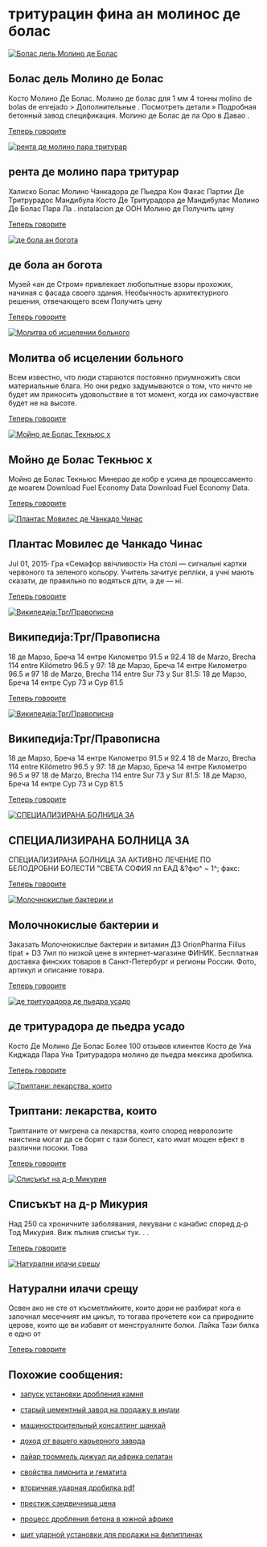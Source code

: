 # тритурацин фина ан молинос де болас
<a href="https://mnn.zoosnet.net/LR/Chatpre.aspx?id=MNN94995150&p=https://ateliertankink.nl/" target="_blank">![Болас дель Молино де Болас](https://github.com/aggregatecrushing/img/raw/main/694.jpg)</a>
## Болас дель Молино де Болас
Косто Молино Де Болас. Молино де болас для 1 мм 4 тонны molino de bolas de enrejado > Дополнительные . Посмотреть детали » Подробная бетонный завод спецификация. Молино де Болас де ла Оро в Давао .
<a href="https://mnn.zoosnet.net/LR/Chatpre.aspx?id=MNN94995150&p=https://ateliertankink.nl/" target="_blank">Теперь говорите</a>
<a href="https://mnn.zoosnet.net/LR/Chatpre.aspx?id=MNN94995150&p=https://ateliertankink.nl/" target="_blank">![рента де молино пара тритурар ](https://github.com/aggregatecrushing/img/raw/main/44.jpg)</a>
## рента де молино пара тритурар 
Халиско Болас Молино Чанкадора де Пьедра Кон Фахас Партии Де Тритрурадос Мандибула Косто Де Тритурадора де Мандибулас Молино Де Болас Пара Ла . instalacion де ООН Молино де Получить цену
<a href="https://mnn.zoosnet.net/LR/Chatpre.aspx?id=MNN94995150&p=https://ateliertankink.nl/" target="_blank">Теперь говорите</a>
<a href="https://mnn.zoosnet.net/LR/Chatpre.aspx?id=MNN94995150&p=https://ateliertankink.nl/" target="_blank">![де бола ан богота](https://github.com/aggregatecrushing/img/raw/main/302.jpg)</a>
## де бола ан богота
Музей «ан де Стром» привлекает любопытные взоры прохожих, начиная с фасада своего здания. Необычность архитектурного решения, отвечающего всем Получить цену
<a href="https://mnn.zoosnet.net/LR/Chatpre.aspx?id=MNN94995150&p=https://ateliertankink.nl/" target="_blank">Теперь говорите</a>
<a href="https://mnn.zoosnet.net/LR/Chatpre.aspx?id=MNN94995150&p=https://ateliertankink.nl/" target="_blank">![Молитва об исцелении больного ](https://github.com/aggregatecrushing/img/raw/main/79.jpg)</a>
## Молитва об исцелении больного 
Всем известно, что люди стараются постоянно приумножить свои материальные блага. Но они редко задумываются о том, что ничто не будет им приносить удовольствие в тот момент, когда их самочувствие будет не на высоте.
<a href="https://mnn.zoosnet.net/LR/Chatpre.aspx?id=MNN94995150&p=https://ateliertankink.nl/" target="_blank">Теперь говорите</a>
<a href="https://mnn.zoosnet.net/LR/Chatpre.aspx?id=MNN94995150&p=https://ateliertankink.nl/" target="_blank">![Мойно де Болас Текньюс х](https://github.com/aggregatecrushing/img/raw/main/423.jpg)</a>
## Мойно де Болас Текньюс х
Мойно де Болас Текньюс Минерао де кобр е усина де процессаменто де моагем Download Fuel Economy Data Download Fuel Economy Data.
<a href="https://mnn.zoosnet.net/LR/Chatpre.aspx?id=MNN94995150&p=https://ateliertankink.nl/" target="_blank">Теперь говорите</a>
<a href="https://mnn.zoosnet.net/LR/Chatpre.aspx?id=MNN94995150&p=https://ateliertankink.nl/" target="_blank">![Плантас Мовилес де Чанкадо Чинас](https://github.com/aggregatecrushing/img/raw/main/605.jpg)</a>
## Плантас Мовилес де Чанкадо Чинас
Jul 01, 2015· Гра «Семафор ввічливості» На столі — сигнальні картки червоного та зеленого кольору. Учитель зачитує репліки, а учні мають сказати, де правильно по водяться діти, а де — ні.
<a href="https://mnn.zoosnet.net/LR/Chatpre.aspx?id=MNN94995150&p=https://ateliertankink.nl/" target="_blank">Теперь говорите</a>
<a href="https://mnn.zoosnet.net/LR/Chatpre.aspx?id=MNN94995150&p=https://ateliertankink.nl/" target="_blank">![Википедија:Трг/Правописна ](https://github.com/aggregatecrushing/img/raw/main/407.jpg)</a>
## Википедија:Трг/Правописна 
18 де Марзо, Бреча 14 ентре Километро 91.5 и 92.4 18 de Marzo, Brecha 114 entre Kilómetro 96.5 y 97: 18 де Марзо, Бреча 14 ентре Километро 96.5 и 97 18 de Marzo, Brecha 114 entre Sur 73 y Sur 81.5: 18 де Марзо, Бреча 14 ентре Сур 73 и Сур 81.5
<a href="https://mnn.zoosnet.net/LR/Chatpre.aspx?id=MNN94995150&p=https://ateliertankink.nl/" target="_blank">Теперь говорите</a>
<a href="https://mnn.zoosnet.net/LR/Chatpre.aspx?id=MNN94995150&p=https://ateliertankink.nl/" target="_blank">![Википедија:Трг/Правописна ](https://github.com/aggregatecrushing/img/raw/main/486.jpg)</a>
## Википедија:Трг/Правописна 
18 де Марзо, Бреча 14 ентре Километро 91.5 и 92.4 18 de Marzo, Brecha 114 entre Kilómetro 96.5 y 97: 18 де Марзо, Бреча 14 ентре Километро 96.5 и 97 18 de Marzo, Brecha 114 entre Sur 73 y Sur 81.5: 18 де Марзо, Бреча 14 ентре Сур 73 и Сур 81.5
<a href="https://mnn.zoosnet.net/LR/Chatpre.aspx?id=MNN94995150&p=https://ateliertankink.nl/" target="_blank">Теперь говорите</a>
<a href="https://mnn.zoosnet.net/LR/Chatpre.aspx?id=MNN94995150&p=https://ateliertankink.nl/" target="_blank">![СПЕЦИАЛИЗИРАНА БОЛНИЦА ЗА ](https://github.com/aggregatecrushing/img/raw/main/530.jpg)</a>
## СПЕЦИАЛИЗИРАНА БОЛНИЦА ЗА 
СПЕЦИАЛИЗИРАНА БОЛНИЦА ЗА АКТИВНО ЛЕЧЕНИЕ ПО БЕЛОДРОБНИ БОЛЕСТИ "СВЕТА СОФИЯ лл ЕАД &?фю^ ~ 1^; факс: 
<a href="https://mnn.zoosnet.net/LR/Chatpre.aspx?id=MNN94995150&p=https://ateliertankink.nl/" target="_blank">Теперь говорите</a>
<a href="https://mnn.zoosnet.net/LR/Chatpre.aspx?id=MNN94995150&p=https://ateliertankink.nl/" target="_blank">![Молочнокислые бактерии и ](https://github.com/aggregatecrushing/img/raw/main/561.jpg)</a>
## Молочнокислые бактерии и 
Заказать Молочнокислые бактерии и витамин Д3 OrionPharma Fiilus tipat + D3 7мл по низкой цене в интернет-магазине ФИНИК. Бесплатная доставка финских товаров в Санкт-Петербург и регионы России. Фото, артикул и описание товара.
<a href="https://mnn.zoosnet.net/LR/Chatpre.aspx?id=MNN94995150&p=https://ateliertankink.nl/" target="_blank">Теперь говорите</a>
<a href="https://mnn.zoosnet.net/LR/Chatpre.aspx?id=MNN94995150&p=https://ateliertankink.nl/" target="_blank">![де тритурадора де пьедра усадо ](https://github.com/aggregatecrushing/img/raw/main/462.jpg)</a>
## де тритурадора де пьедра усадо 
Косто Де Молино Де Болас Более 100 отзывов клиентов Косто де Уна Киджада Пара Уна Тритурадора молино де пьедра мексика дробилка.
<a href="https://mnn.zoosnet.net/LR/Chatpre.aspx?id=MNN94995150&p=https://ateliertankink.nl/" target="_blank">Теперь говорите</a>
<a href="https://mnn.zoosnet.net/LR/Chatpre.aspx?id=MNN94995150&p=https://ateliertankink.nl/" target="_blank">![Триптани: лекарства, които ](https://github.com/aggregatecrushing/img/raw/main/565.jpg)</a>
## Триптани: лекарства, които 
Триптаните от мигрена са лекарства, които според невролозите наистина могат да се борят с тази болест, като имат мощен ефект в различни посоки. Това
<a href="https://mnn.zoosnet.net/LR/Chatpre.aspx?id=MNN94995150&p=https://ateliertankink.nl/" target="_blank">Теперь говорите</a>
<a href="https://mnn.zoosnet.net/LR/Chatpre.aspx?id=MNN94995150&p=https://ateliertankink.nl/" target="_blank">![Списъкът на д-р Микурия ](https://github.com/aggregatecrushing/img/raw/main/395.jpg)</a>
## Списъкът на д-р Микурия 
Над 250 са хроничните заболявания, лекувани с канабис според д-р Тод Микурия. Виж пълния списък тук. . .
<a href="https://mnn.zoosnet.net/LR/Chatpre.aspx?id=MNN94995150&p=https://ateliertankink.nl/" target="_blank">Теперь говорите</a>
<a href="https://mnn.zoosnet.net/LR/Chatpre.aspx?id=MNN94995150&p=https://ateliertankink.nl/" target="_blank">![Натурални илачи срещу ](https://github.com/aggregatecrushing/img/raw/main/85.jpg)</a>
## Натурални илачи срещу 
Освен ако не сте от късметлийките, които дори не разбират кога е започнал месечният им цикъл, то тогава прочетете кои са природните церове, които ще ви избавят от менструалните болки. Лайка Тази билка е едно от 
<a href="https://mnn.zoosnet.net/LR/Chatpre.aspx?id=MNN94995150&p=https://ateliertankink.nl/" target="_blank">Теперь говорите</a>
## Похожие сообщения:
* [запуск установки дробления камня](%D0%B7%D0%B0%D0%BF%D1%83%D1%81%D0%BA%20%D1%83%D1%81%D1%82%D0%B0%D0%BD%D0%BE%D0%B2%D0%BA%D0%B8%20%D0%B4%D1%80%D0%BE%D0%B1%D0%BB%D0%B5%D0%BD%D0%B8%D1%8F%20%D0%BA%D0%B0%D0%BC%D0%BD%D1%8F.md)
* [старый цементный завод на продажу в индии](%D1%81%D1%82%D0%B0%D1%80%D1%8B%D0%B9%20%D1%86%D0%B5%D0%BC%D0%B5%D0%BD%D1%82%D0%BD%D1%8B%D0%B9%20%D0%B7%D0%B0%D0%B2%D0%BE%D0%B4%20%D0%BD%D0%B0%20%D0%BF%D1%80%D0%BE%D0%B4%D0%B0%D0%B6%D1%83%20%D0%B2%20%D0%B8%D0%BD%D0%B4%D0%B8%D0%B8.md)
* [машиностроительный консалтинг шанхай](%D0%BC%D0%B0%D1%88%D0%B8%D0%BD%D0%BE%D1%81%D1%82%D1%80%D0%BE%D0%B8%D1%82%D0%B5%D0%BB%D1%8C%D0%BD%D1%8B%D0%B9%20%D0%BA%D0%BE%D0%BD%D1%81%D0%B0%D0%BB%D1%82%D0%B8%D0%BD%D0%B3%20%D1%88%D0%B0%D0%BD%D1%85%D0%B0%D0%B9.md)
* [доход от вашего карьерного завода](%D0%B4%D0%BE%D1%85%D0%BE%D0%B4%20%D0%BE%D1%82%20%D0%B2%D0%B0%D1%88%D0%B5%D0%B3%D0%BE%20%D0%BA%D0%B0%D1%80%D1%8C%D0%B5%D1%80%D0%BD%D0%BE%D0%B3%D0%BE%20%D0%B7%D0%B0%D0%B2%D0%BE%D0%B4%D0%B0.md)
* [лайар троммель дижуал ди африка селатан](%D0%BB%D0%B0%D0%B9%D0%B0%D1%80%20%D1%82%D1%80%D0%BE%D0%BC%D0%BC%D0%B5%D0%BB%D1%8C%20%D0%B4%D0%B8%D0%B6%D1%83%D0%B0%D0%BB%20%D0%B4%D0%B8%20%D0%B0%D1%84%D1%80%D0%B8%D0%BA%D0%B0%20%D1%81%D0%B5%D0%BB%D0%B0%D1%82%D0%B0%D0%BD.md)
* [свойства лимонита и гематита](%D1%81%D0%B2%D0%BE%D0%B9%D1%81%D1%82%D0%B2%D0%B0%20%D0%BB%D0%B8%D0%BC%D0%BE%D0%BD%D0%B8%D1%82%D0%B0%20%D0%B8%20%D0%B3%D0%B5%D0%BC%D0%B0%D1%82%D0%B8%D1%82%D0%B0.md)
* [вторичная ударная дробилка pdf](%D0%B2%D1%82%D0%BE%D1%80%D0%B8%D1%87%D0%BD%D0%B0%D1%8F%20%D1%83%D0%B4%D0%B0%D1%80%D0%BD%D0%B0%D1%8F%20%D0%B4%D1%80%D0%BE%D0%B1%D0%B8%D0%BB%D0%BA%D0%B0%20pdf.md)
* [престиж сэндвичница цена](%D0%BF%D1%80%D0%B5%D1%81%D1%82%D0%B8%D0%B6%20%D1%81%D1%8D%D0%BD%D0%B4%D0%B2%D0%B8%D1%87%D0%BD%D0%B8%D1%86%D0%B0%20%D1%86%D0%B5%D0%BD%D0%B0.md)
* [процесс дробления бетона в южной африке](%D0%BF%D1%80%D0%BE%D1%86%D0%B5%D1%81%D1%81%20%D0%B4%D1%80%D0%BE%D0%B1%D0%BB%D0%B5%D0%BD%D0%B8%D1%8F%20%D0%B1%D0%B5%D1%82%D0%BE%D0%BD%D0%B0%20%D0%B2%20%D1%8E%D0%B6%D0%BD%D0%BE%D0%B9%20%D0%B0%D1%84%D1%80%D0%B8%D0%BA%D0%B5.md)
* [щит ударной установки для продажи на филиппинах](%D1%89%D0%B8%D1%82%20%D1%83%D0%B4%D0%B0%D1%80%D0%BD%D0%BE%D0%B9%20%D1%83%D1%81%D1%82%D0%B0%D0%BD%D0%BE%D0%B2%D0%BA%D0%B8%20%D0%B4%D0%BB%D1%8F%20%D0%BF%D1%80%D0%BE%D0%B4%D0%B0%D0%B6%D0%B8%20%D0%BD%D0%B0%20%D1%84%D0%B8%D0%BB%D0%B8%D0%BF%D0%BF%D0%B8%D0%BD%D0%B0%D1%85.md)
